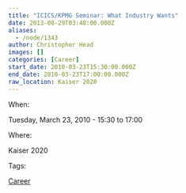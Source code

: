 ```yaml
---
title: "ICICS/KPMG Seminar: What Industry Wants"
date: 2013-08-29T03:48:00.000Z
aliases:
  - /node/1343
author: Christopher Head
images: []
categories: [Career]
start_date: 2010-03-23T15:30:00.000Z
end_date: 2010-03-23T17:00:00.000Z
raw_location: Kaiser 2020
---
```


When: 

Tuesday, March 23, 2010 - 15:30 to 17:00

Where: 

Kaiser 2020

Tags: 

[Career](/career)

